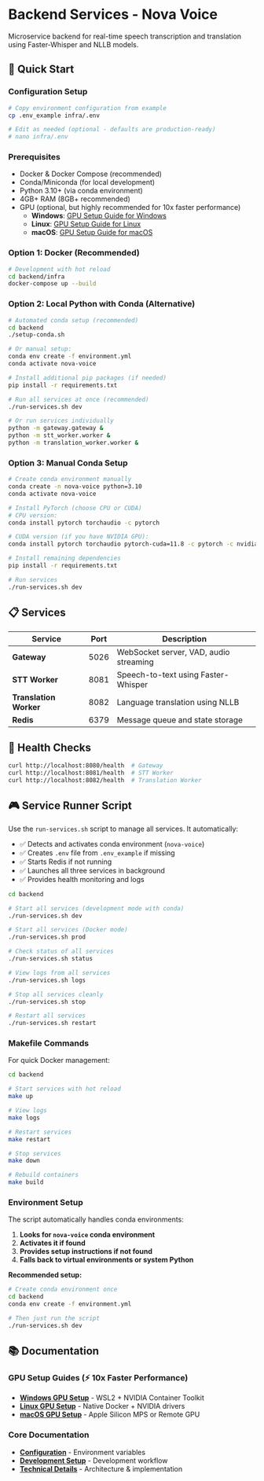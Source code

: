# Backend Services - Nova Voice

Microservice backend for real-time speech transcription and translation using Faster-Whisper and NLLB models.

## 🚀 Quick Start

### Configuration Setup

```bash
# Copy environment configuration from example
cp .env_example infra/.env

# Edit as needed (optional - defaults are production-ready)
# nano infra/.env
```

### Prerequisites
- Docker & Docker Compose (recommended)
- Conda/Miniconda (for local development)
- Python 3.10+ (via conda environment)
- 4GB+ RAM (8GB+ recommended)
- GPU (optional, but highly recommended for 10x faster performance)
  - **Windows**: [GPU Setup Guide for Windows](docs/GPU_SETUP_WINDOWS.md)
  - **Linux**: [GPU Setup Guide for Linux](docs/GPU_SETUP_LINUX.md)
  - **macOS**: [GPU Setup Guide for macOS](docs/GPU_SETUP_MAC.md)

### Option 1: Docker (Recommended)

```bash
# Development with hot reload
cd backend/infra
docker-compose up --build
```

### Option 2: Local Python with Conda (Alternative)

```bash
# Automated conda setup (recommended)
cd backend
./setup-conda.sh

# Or manual setup:
conda env create -f environment.yml
conda activate nova-voice

# Install additional pip packages (if needed)
pip install -r requirements.txt

# Run all services at once (recommended)
./run-services.sh dev

# Or run services individually
python -m gateway.gateway &
python -m stt_worker.worker &
python -m translation_worker.worker &
```

### Option 3: Manual Conda Setup

```bash
# Create conda environment manually
conda create -n nova-voice python=3.10
conda activate nova-voice

# Install PyTorch (choose CPU or CUDA)
# CPU version:
conda install pytorch torchaudio -c pytorch

# CUDA version (if you have NVIDIA GPU):
conda install pytorch torchaudio pytorch-cuda=11.8 -c pytorch -c nvidia

# Install remaining dependencies
pip install -r requirements.txt

# Run services
./run-services.sh dev
```

## 📋 Services

| Service | Port | Description |
|---------|------|-------------|
| **Gateway** | 5026 | WebSocket server, VAD, audio streaming |
| **STT Worker** | 8081 | Speech-to-text using Faster-Whisper |
| **Translation Worker** | 8082 | Language translation using NLLB |
| **Redis** | 6379 | Message queue and state storage |

## 🧪 Health Checks

   ```bash
curl http://localhost:8080/health  # Gateway
curl http://localhost:8081/health  # STT Worker
curl http://localhost:8082/health  # Translation Worker
```

## 🎮 Service Runner Script

Use the `run-services.sh` script to manage all services. It automatically:

- ✅ Detects and activates conda environment (`nova-voice`)
- ✅ Creates `.env` file from `.env_example` if missing
- ✅ Starts Redis if not running
- ✅ Launches all three services in background
- ✅ Provides health monitoring and logs

```bash
cd backend

# Start all services (development mode with conda)
./run-services.sh dev

# Start all services (Docker mode)
./run-services.sh prod

# Check status of all services
./run-services.sh status

# View logs from all services
./run-services.sh logs

# Stop all services cleanly
./run-services.sh stop

# Restart all services
./run-services.sh restart
```

### Makefile Commands

For quick Docker management:

   ```bash
cd backend

# Start services with hot reload
make up

# View logs
make logs

# Restart services
make restart

# Stop services
make down

# Rebuild containers
make build
```

### Environment Setup

The script automatically handles conda environments:

1. **Looks for `nova-voice` conda environment**
2. **Activates it if found**
3. **Provides setup instructions if not found**
4. **Falls back to virtual environments or system Python**

**Recommended setup:**
```bash
# Create conda environment once
cd backend
conda env create -f environment.yml

# Then just run the script
./run-services.sh dev
```

## 📚 Documentation

### GPU Setup Guides (⚡ 10x Faster Performance)
- **[Windows GPU Setup](docs/GPU_SETUP_WINDOWS.md)** - WSL2 + NVIDIA Container Toolkit
- **[Linux GPU Setup](docs/GPU_SETUP_LINUX.md)** - Native Docker + NVIDIA drivers
- **[macOS GPU Setup](docs/GPU_SETUP_MAC.md)** - Apple Silicon MPS or Remote GPU

### Core Documentation
- **[Configuration](docs/CONFIGURATION.md)** - Environment variables
- **[Development Setup](docs/DEVELOPMENT_SETUP.md)** - Development workflow
- **[Technical Details](docs/TECHNICAL_README.md)** - Architecture & implementation
